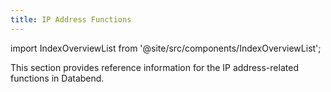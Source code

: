 ```yaml
---
title: IP Address Functions
---
```


import IndexOverviewList from '@site/src/components/IndexOverviewList';

This section provides reference information for the IP address-related functions in Databend.

<IndexOverviewList />
